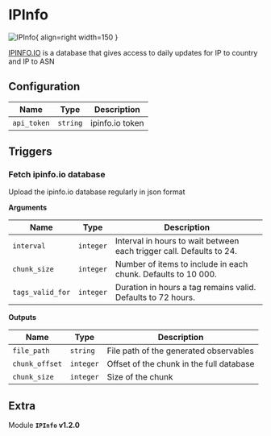 # IPInfo

![IPInfo](/assets/playbooks/library/ipinfo.png){ align=right width=150 }

[IPINFO.IO](https://ipinfo.io//) is a database that gives access to daily updates for IP to country and IP to ASN

## Configuration

| Name      |  Type   |  Description  |
| --------- | ------- | --------------------------- |
| `api_token` | `string` | ipinfo.io token |

## Triggers

### Fetch ipinfo.io database

Upload the ipinfo.io database regularly in json format

**Arguments**

| Name      |  Type   |  Description  |
| --------- | ------- | --------------------------- |
| `interval` | `integer` | Interval in hours to wait between each trigger call. Defaults to 24. |
| `chunk_size` | `integer` | Number of items to include in each chunk. Defaults to 10 000. |
| `tags_valid_for` | `integer` | Duration in hours a tag remains valid. Defaults to 72 hours. |


**Outputs**

| Name      |  Type   |  Description  |
| --------- | ------- | --------------------------- |
| `file_path` | `string` | File path of the generated observables |
| `chunk_offset` | `integer` | Offset of the chunk in the full database |
| `chunk_size` | `integer` | Size of the chunk |


## Extra

Module **`IPInfo` v1.2.0**